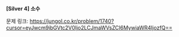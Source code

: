 **[Silver 4] 소수**

문제 링크: https://jungol.co.kr/problem/1740?cursor=eyJwcm9ibGVtc2V0Ijo2LCJmaWVsZCI6MywiaWR4IjozfQ==

